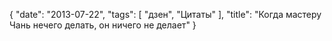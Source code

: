 {
   "date": "2013-07-22",
   "tags": [
      "дзен",
      "Цитаты"
   ],
   "title": "Когда мастеру Чань нечего делать, он ничего не делает"
}


